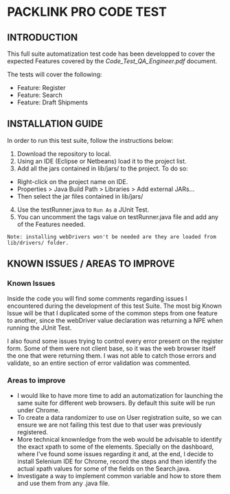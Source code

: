 # PACKLINK PRO CODE TEST

## INTRODUCTION
This full suite automatization test code has been developped to cover the expected Features covered by the _Code_Test_QA_Engineer.pdf_ document.

The tests will cover the following:
* Feature: Register
* Feature: Search
* Feature: Draft Shipments


## INSTALLATION GUIDE

In order to run this test suite, follow the instructions below:
1. Download the repository to local.
2. Using an IDE (Eclipse or Netbeans) load it to the project list.
3. Add all the jars contained in lib/jars/ to the project. To do so:
  - Right-click on the project name on IDE.
  - Properties > Java Build Path > Libraries > Add external JARs...
  - Then select the jar files contained in lib/jars/

4. Use the testRunner.java to `Run As` a JUnit Test.
5. You can uncomment the tags value on testRunner.java file and add any of the Features needed.

```
Note: installing webDrivers won't be needed are they are loaded from lib/drivers/ folder.
```

## KNOWN ISSUES / AREAS TO IMPROVE

### Known Issues
Inside the code you will find some comments regarding issues I encountered during the development of this test Suite.
The most big Known Issue will be that I duplicated some of the common steps from one feature to another, since the webDriver value declaration was returning a NPE when running the JUnit Test.

I also found some issues trying to control every error present on the register form. Some of them were not client base, so it was the web browser itself the one that were returning them. I was not able to catch those errors and validate, so an entire section of error validation was commented.

### Areas to improve

- I would like to have more time to add an automatization for launching the same suite for different web browsers. By default this suite will be run under Chrome.
- To create a data randomizer to use on User registration suite, so we can ensure we are not failing this test due to that user was previously registered.
- More technical knownledge from the web would be advisable to identify the exact xpath to some of the elements. Specially on the dashboard, where I've found some issues regarding it and, at the end, I decide to install Selenium IDE for Chrome, record the steps and then identify the actual xpath values for some of the fields on the Search.java.
- Investigate a way to implement common variable and how to store them and use them from any .java file.

